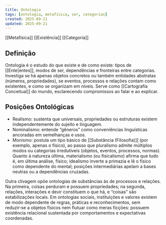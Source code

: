 ```yaml
---
title: Ontologia
tags: [ontologia, metafísica, ser, categorias]
created: 2025-09-21
updated: 2025-09-21
---
```


[[Metafísica]] [[Existência]] [[Categoria]]

## Definição

Ontologia é o estudo do que existe e de como existe: tipos de [[Ente|entes]], modos de ser, dependências e fronteiras entre categorias. Investiga se há apenas objetos concretos ou também entidades abstratas (números, propriedades), se eventos, processos e relações contam como existentes, e como se organizam em níveis. Serve como [[Cartografia Conceitual]] do mundo, esclarecendo compromissos ao falar e ao explicar.

## Posições Ontológicas

* Realismo: sustenta que universais, propriedades ou estruturas existem independentemente do sujeito e linguagem.
* Nominalismo: entende “gêneros” como conveniências linguísticas ancoradas em semelhanças e usos.
* Monismo: postula um tipo básico de [[Substância (Filosofia)]] (por exemplo, apenas o físico), ao passo que pluralismo admite múltiplos modos ou categorias irredutíveis (objetos, eventos, processos, normas). Quanto à natureza última, materialismo (ou fisicalismo) afirma que tudo é, em última análise, físico; idealismo inverte a primazia e lê o físico como dependente do mental; posições intermediárias apelam a bases neutras ou a dependências cruzadas.

Outra clivagem opõe ontologias de substâncias às de processos e relações. Na primeira, coisas perduram e possuem propriedades; na segunda, relações, interações e devir constituem o que há, e “coisas” são estabilizações locais. Em ontologias sociais, instituições e valores existem de modo dependente de regras, práticas e reconhecimentos, sem reduzir‑se a objetos físicos nem flutuar como meras ficções: possuem existência relacional sustentada por comportamentos e expectativas coordenadas.
